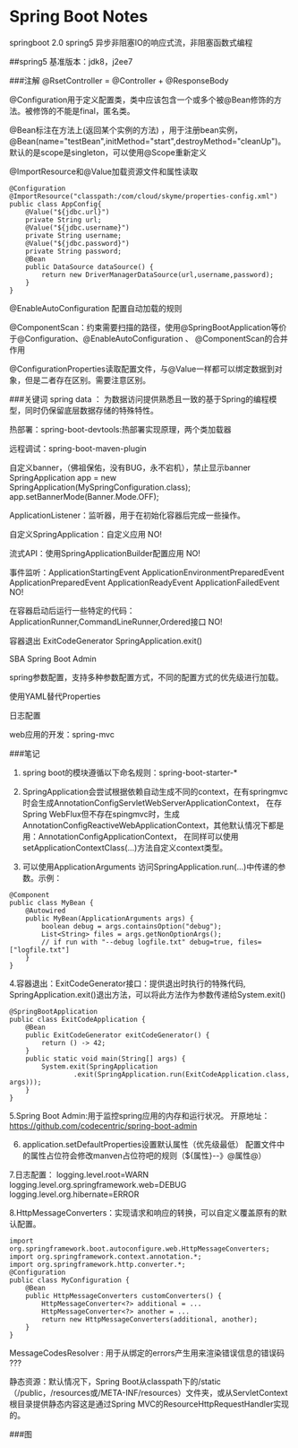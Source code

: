 # Spring Boot Notes
springboot 2.0   spring5  异步非阻塞IO的响应式流，非阻塞函数式编程 
 
##spring5
基准版本：jdk8，j2ee7

###注解
@RsetController = @Controller + @ResponseBody 

@Configuration用于定义配置类，类中应该包含一个或多个被@Bean修饰的方法。被修饰的不能是final，匿名类。

@Bean标注在方法上(返回某个实例的方法) ，用于注册bean实例，@Bean(name="testBean",initMethod="start",destroyMethod="cleanUp")。默认的是scope是singleton，可以使用@Scope重新定义

@ImportResource和@Value加载资源文件和属性读取

```
@Configuration
@ImportResource("classpath:/com/cloud/skyme/properties-config.xml")
public class AppConfig{
    @Value("${jdbc.url}")
    private String url;
    @Value("${jdbc.username}")
    private String username;
    @Value("${jdbc.password}")
    private String password;
    @Bean
    public DataSource dataSource() {
        return new DriverManagerDataSource(url,username,password);
    }
}
```

@EnableAutoConfiguration 配置自动加载的规则

@ComponentScan：约束需要扫描的路径，使用@SpringBootApplication等价于@Configuration、@EnableAutoConfiguration 、 @ComponentScan的合并作用

@ConfigurationProperties读取配置文件，与@Value一样都可以绑定数据到对象，但是二者存在区别。需要注意区别。

###关键词
spring data ： 为数据访问提供熟悉且一致的基于Spring的编程模型，同时仍保留底层数据存储的特殊特性。

热部署：spring-boot-devtools:热部署实现原理，两个类加载器

远程调试：spring-boot-maven-plugin

自定义banner，（佛祖保佑，没有BUG，永不宕机），禁止显示banner
SpringApplication app = new SpringApplication(MySpringConfiguration.class);
app.setBannerMode(Banner.Mode.OFF);

ApplicationListener：监听器，用于在初始化容器后完成一些操作。

自定义SpringApplication：自定义应用 NO!

流式API：使用SpringApplicationBuilder配置应用 NO!

事件监听：ApplicationStartingEvent ApplicationEnvironmentPreparedEvent ApplicationPreparedEvent ApplicationReadyEvent ApplicationFailedEvent NO!

在容器启动后运行一些特定的代码：ApplicationRunner,CommandLineRunner,Ordered接口   NO!

容器退出 ExitCodeGenerator SpringApplication.exit()

SBA Spring Boot Admin

spring参数配置，支持多种参数配置方式，不同的配置方式的优先级进行加载。

使用YAML替代Properties

日志配置

web应用的开发：spring-mvc

###笔记
1. spring boot的模块遵循以下命名规则：spring-boot-starter-*

2. SpringApplication会尝试根据依赖自动生成不同的context，在有springmvc时会生成AnnotationConfigServletWebServerApplicationContext，
在存Spring WebFlux但不存在spingmvc时，生成AnnotationConfigReactiveWebApplicationContext，其他默认情况下都是用：AnnotationConfigApplicationContext，
在同样可以使用setApplicationContextClass(…)方法自定义context类型。

3. 可以使用ApplicationArguments 访问SpringApplication.run(...)中传递的参数。示例：

```
@Component
public class MyBean {
    @Autowired
    public MyBean(ApplicationArguments args) {
        boolean debug = args.containsOption("debug");
        List<String> files = args.getNonOptionArgs();
        // if run with "--debug logfile.txt" debug=true, files=["logfile.txt"]
    }
}
```

4.容器退出：ExitCodeGenerator接口：提供退出时执行的特殊代码, SpringApplication.exit()退出方法，可以将此方法作为参数传递给System.exit()

```
@SpringBootApplication
public class ExitCodeApplication {
    @Bean
    public ExitCodeGenerator exitCodeGenerator() {
        return () -> 42;
    }
    public static void main(String[] args) {
        System.exit(SpringApplication
                .exit(SpringApplication.run(ExitCodeApplication.class, args)));
    }
}
```

5.Spring Boot Admin:用于监控spring应用的内存和运行状况。
开原地址：https://github.com/codecentric/spring-boot-admin

6. application.setDefaultProperties设置默认属性（优先级最低）  配置文件中的属性占位符会修改manven占位符吧的规则（${属性}--》@属性@）

7.日志配置：
	logging.level.root=WARN
	logging.level.org.springframework.web=DEBUG
	logging.level.org.hibernate=ERROR
	
8.HttpMessageConverters：实现请求和响应的转换，可以自定义覆盖原有的默认配置。

```
import org.springframework.boot.autoconfigure.web.HttpMessageConverters;
import org.springframework.context.annotation.*;
import org.springframework.http.converter.*;
@Configuration
public class MyConfiguration {
    @Bean
    public HttpMessageConverters customConverters() {
        HttpMessageConverter<?> additional = ...
        HttpMessageConverter<?> another = ...
        return new HttpMessageConverters(additional, another);
    }
}
```

MessageCodesResolver : 用于从绑定的errors产生用来渲染错误信息的错误码  ???

静态资源：默认情况下，Spring Boot从classpath下的/static（/public，/resources或/META-INF/resources）文件夹，或从ServletContext根目录提供静态内容这是通过Spring MVC的ResourceHttpRequestHandler实现的。



###图



























